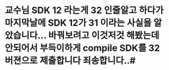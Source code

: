 # 교수님 SDK 12 라는게 32 인줄알고 하다가 마지막날에 SDK 12가 31 이라는 사실을 알았습니다... 바꿔보려고 이것저것 해봤는데 안되어서 부득이하게 compile SDK를 32 버젼으로 제출합니다 죄송합니다..#
